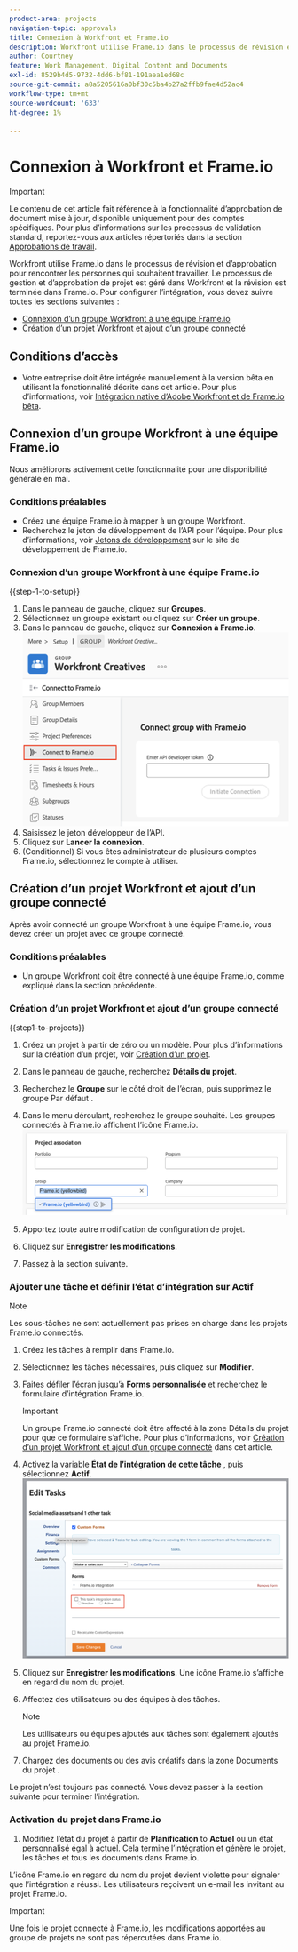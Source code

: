 ```yaml
---
product-area: projects
navigation-topic: approvals
title: Connexion à Workfront et Frame.io
description: Workfront utilise Frame.io dans le processus de révision et d’approbation pour rencontrer les personnes qui souhaitent travailler. Le processus de gestion et d’approbation de projet est géré dans Workfront et la révision est effectuée dans Frame.io.
author: Courtney
feature: Work Management, Digital Content and Documents
exl-id: 8529b4d5-9732-4dd6-bf81-191aea1ed68c
source-git-commit: a8a5205616a0bf30c5ba4b27a2ffb9fae4d52ac4
workflow-type: tm+mt
source-wordcount: '633'
ht-degree: 1%

---
```


# Connexion à Workfront et Frame.io

>[!IMPORTANT]
>
>Le contenu de cet article fait référence à la fonctionnalité d’approbation de document mise à jour, disponible uniquement pour des comptes spécifiques. Pour plus d’informations sur les processus de validation standard, reportez-vous aux articles répertoriés dans la section [Approbations de travail](/help/quicksilver/review-and-approve-work/manage-approvals/manage-approvals.md).

Workfront utilise Frame.io dans le processus de révision et d’approbation pour rencontrer les personnes qui souhaitent travailler. Le processus de gestion et d’approbation de projet est géré dans Workfront et la révision est terminée dans Frame.io. Pour configurer l’intégration, vous devez suivre toutes les sections suivantes :

* [Connexion d’un groupe Workfront à une équipe Frame.io](#connect-a-workfront-group-to-a-frameio-team)
* [Création d’un projet Workfront et ajout d’un groupe connecté](#create-a-workfront-project-and-add-a-connected-group)



## Conditions d’accès

* Votre entreprise doit être intégrée manuellement à la version bêta en utilisant la fonctionnalité décrite dans cet article. Pour plus d’informations, voir [Intégration native d’Adobe Workfront et de Frame.io bêta](/help/quicksilver/review-and-approve-work/Documents/wf-frame-alpha.md).


## Connexion d’un groupe Workfront à une équipe Frame.io

Nous améliorons activement cette fonctionnalité pour une disponibilité générale en mai.

### Conditions préalables

* Créez une équipe Frame.io à mapper à un groupe Workfront.
* Recherchez le jeton de développement de l’API pour l’équipe. Pour plus d’informations, voir [Jetons de développement](https://developer.frame.io/docs/getting-started/authentication#developer-tokens) sur le site de développement de Frame.io.

### Connexion d’un groupe Workfront à une équipe Frame.io

{{step-1-to-setup}}

1. Dans le panneau de gauche, cliquez sur **Groupes**.
1. Sélectionnez un groupe existant ou cliquez sur **Créer un groupe**.
1. Dans le panneau de gauche, cliquez sur **Connexion à Frame.io**.
   ![](assets/connect-frame-group.png)
1. Saisissez le jeton développeur de l’API.
1. Cliquez sur **Lancer la connexion**.
1. (Conditionnel) Si vous êtes administrateur de plusieurs comptes Frame.io, sélectionnez le compte à utiliser.

## Création d’un projet Workfront et ajout d’un groupe connecté

Après avoir connecté un groupe Workfront à une équipe Frame.io, vous devez créer un projet avec ce groupe connecté.

### Conditions préalables

* Un groupe Workfront doit être connecté à une équipe Frame.io, comme expliqué dans la section précédente.

### Création d’un projet Workfront et ajout d’un groupe connecté

{{step1-to-projects}}

1. Créez un projet à partir de zéro ou un modèle. Pour plus d’informations sur la création d’un projet, voir [Création d’un projet](/help/quicksilver/manage-work/projects/create-projects/create-project.md).

1. Dans le panneau de gauche, recherchez **Détails du projet**.

1. Recherchez le **Groupe** sur le côté droit de l’écran, puis supprimez le groupe Par défaut .

1. Dans le menu déroulant, recherchez le groupe souhaité. Les groupes connectés à Frame.io affichent l’icône Frame.io.
   ![](assets/add-frame-group.png)

1. Apportez toute autre modification de configuration de projet.

1. Cliquez sur **Enregistrer les modifications**.

1. Passez à la section suivante.

### Ajouter une tâche et définir l’état d’intégration sur Actif

>[!NOTE]
>
>Les sous-tâches ne sont actuellement pas prises en charge dans les projets Frame.io connectés.


1. Créez les tâches à remplir dans Frame.io.

1. Sélectionnez les tâches nécessaires, puis cliquez sur **Modifier**.

1. Faites défiler l’écran jusqu’à **Forms personnalisée** et recherchez le formulaire d’intégration Frame.io.

   >[!IMPORTANT]
   >
   >Un groupe Frame.io connecté doit être affecté à la zone Détails du projet pour que ce formulaire s’affiche. Pour plus d’informations, voir [Création d’un projet Workfront et ajout d’un groupe connecté](#create-a-workfront-project-and-add-a-connected-group) dans cet article.


1. Activez la variable **État de l’intégration de cette tâche** , puis sélectionnez **Actif**.
   ![](assets/frame-custom-form.png)

1. Cliquez sur **Enregistrer les modifications**. Une icône Frame.io s’affiche en regard du nom du projet.

1. Affectez des utilisateurs ou des équipes à des tâches.

   >[!NOTE]
   >
   >Les utilisateurs ou équipes ajoutés aux tâches sont également ajoutés au projet Frame.io.

1. Chargez des documents ou des avis créatifs dans la zone Documents du projet .

Le projet n’est toujours pas connecté. Vous devez passer à la section suivante pour terminer l’intégration.

### Activation du projet dans Frame.io

1. Modifiez l’état du projet à partir de **Planification** to **Actuel** ou un état personnalisé égal à actuel. Cela termine l’intégration et génère le projet, les tâches et tous les documents dans Frame.io.

L’icône Frame.io en regard du nom du projet devient violette pour signaler que l’intégration a réussi. Les utilisateurs reçoivent un e-mail les invitant au projet Frame.io.

>[!IMPORTANT]
>
>Une fois le projet connecté à Frame.io, les modifications apportées au groupe de projets ne sont pas répercutées dans Frame.io.
